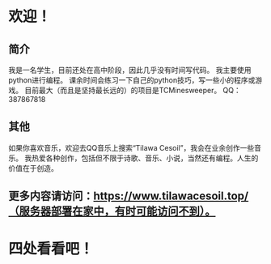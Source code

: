 # 欢迎！

## 简介
我是一名学生，目前还处在高中阶段，因此几乎没有时间写代码。
我主要使用python进行编程。
课余时间会练习一下自己的python技巧，写一些小的程序或游戏。
目前最大（而且是坚持最长远的）的项目是TCMinesweeper。
QQ：387867818

## 其他
如果你喜欢音乐，欢迎去QQ音乐上搜索“Tilawa Cesoil”，我会在业余创作一些音乐。
我热爱各种创作，包括但不限于诗歌、音乐、小说，当然还有编程。人生的价值在于创造。

## 更多内容请访问：https://www.tilawacesoil.top/（服务器部署在家中，有时可能访问不到）。

# 四处看看吧！
